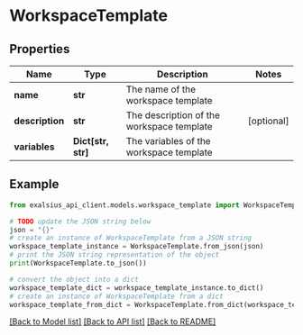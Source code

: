 # WorkspaceTemplate


## Properties

Name | Type | Description | Notes
------------ | ------------- | ------------- | -------------
**name** | **str** | The name of the workspace template | 
**description** | **str** | The description of the workspace template | [optional] 
**variables** | **Dict[str, str]** | The variables of the workspace template | 

## Example

```python
from exalsius_api_client.models.workspace_template import WorkspaceTemplate

# TODO update the JSON string below
json = "{}"
# create an instance of WorkspaceTemplate from a JSON string
workspace_template_instance = WorkspaceTemplate.from_json(json)
# print the JSON string representation of the object
print(WorkspaceTemplate.to_json())

# convert the object into a dict
workspace_template_dict = workspace_template_instance.to_dict()
# create an instance of WorkspaceTemplate from a dict
workspace_template_from_dict = WorkspaceTemplate.from_dict(workspace_template_dict)
```
[[Back to Model list]](../README.md#documentation-for-models) [[Back to API list]](../README.md#documentation-for-api-endpoints) [[Back to README]](../README.md)


